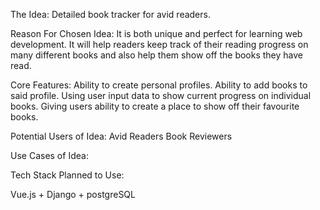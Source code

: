The Idea:
Detailed book tracker for avid readers.


Reason For Chosen Idea:
It is both unique and perfect for learning web development. 
It will help readers keep track of their reading progress on many different books and also help them show off the books they have read.

Core Features:
Ability to create personal profiles.
Ability to add books to said profile.
Using user input data to show current progress on individual books.
Giving users ability to create a place to show off their favourite books.

Potential Users of Idea:
Avid Readers
Book Reviewers

Use Cases of Idea:



Tech Stack Planned to Use:

Vue.js + Django + postgreSQL



















